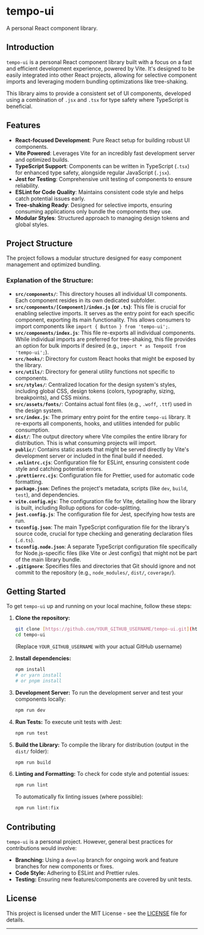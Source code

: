 # tempo-ui

A personal React component library.

## Introduction

`tempo-ui` is a personal React component library built with a focus on a fast and efficient development experience, powered by Vite. It's designed to be easily integrated into other React projects, allowing for selective component imports and leveraging modern bundling optimizations like tree-shaking.

This library aims to provide a consistent set of UI components, developed using a combination of `.jsx` and `.tsx` for type safety where TypeScript is beneficial.

## Features

- **React-focused Development**: Pure React setup for building robust UI components.
- **Vite Powered**: Leverages Vite for an incredibly fast development server and optimized builds.
- **TypeScript Support**: Components can be written in TypeScript (`.tsx`) for enhanced type safety, alongside regular JavaScript (`.jsx`).
- **Jest for Testing**: Comprehensive unit testing of components to ensure reliability.
- **ESLint for Code Quality**: Maintains consistent code style and helps catch potential issues early.
- **Tree-shaking Ready**: Designed for selective imports, ensuring consuming applications only bundle the components they use.
- **Modular Styles**: Structured approach to managing design tokens and global styles.

## Project Structure

The project follows a modular structure designed for easy component management and optimized bundling.

### Explanation of the Structure:

- **`src/components/`**: This directory houses all individual UI components. Each component resides in its own dedicated subfolder.
- **`src/components/[Component]/index.js` (or `.ts`)**: This file is crucial for enabling selective imports. It serves as the entry point for each specific component, exporting its main functionality. This allows consumers to import components like `import { Button } from 'tempo-ui';`.
- **`src/components/index.js`**: This file re-exports all individual components. While individual imports are preferred for tree-shaking, this file provides an option for bulk imports if desired (e.g., `import * as TempoUI from 'tempo-ui';`).
- **`src/hooks/`**: Directory for custom React hooks that might be exposed by the library.
- **`src/utils/`**: Directory for general utility functions not specific to components.
- **`src/styles/`**: Centralized location for the design system's styles, including global CSS, design tokens (colors, typography, sizing, breakpoints), and CSS mixins.
- **`src/assets/fonts/`**: Contains actual font files (e.g., `.woff`, `.ttf`) used in the design system.
- **`src/index.js`**: The primary entry point for the entire `tempo-ui` library. It re-exports all components, hooks, and utilities intended for public consumption.
- **`dist/`**: The output directory where Vite compiles the entire library for distribution. This is what consuming projects will import.
- **`public/`**: Contains static assets that might be served directly by Vite's development server or included in the final build if needed.
- **`.eslintrc.cjs`**: Configuration file for ESLint, ensuring consistent code style and catching potential errors.
- **`.prettierrc.cjs`**: Configuration file for Prettier, used for automatic code formatting.
- **`package.json`**: Defines the project's metadata, scripts (like `dev`, `build`, `test`), and dependencies.
- **`vite.config.mjs`**: The configuration file for Vite, detailing how the library is built, including Rollup options for code-splitting.
- **`jest.config.js`**: The configuration file for Jest, specifying how tests are run.
- **`tsconfig.json`**: The main TypeScript configuration file for the library's source code, crucial for type checking and generating declaration files (`.d.ts`).
- **`tsconfig.node.json`**: A separate TypeScript configuration file specifically for Node.js-specific files (like Vite or Jest configs) that might not be part of the main library bundle.
- **`.gitignore`**: Specifies files and directories that Git should ignore and not commit to the repository (e.g., `node_modules/`, `dist/`, `coverage/`).

## Getting Started

To get `tempo-ui` up and running on your local machine, follow these steps:

1.  **Clone the repository:**

    ```bash
    git clone [https://github.com/YOUR_GITHUB_USERNAME/tempo-ui.git](https://github.com/YOUR_GITHUB_USERNAME/tempo-ui.git)
    cd tempo-ui
    ```

    (Replace `YOUR_GITHUB_USERNAME` with your actual GitHub username)

2.  **Install dependencies:**

    ```bash
    npm install
    # or yarn install
    # or pnpm install
    ```

3.  **Development Server:**
    To run the development server and test your components locally:

    ```bash
    npm run dev
    ```

4.  **Run Tests:**
    To execute unit tests with Jest:

    ```bash
    npm run test
    ```

5.  **Build the Library:**
    To compile the library for distribution (output in the `dist/` folder):

    ```bash
    npm run build
    ```

6.  **Linting and Formatting:**
    To check for code style and potential issues:
    ```bash
    npm run lint
    ```
    To automatically fix linting issues (where possible):
    ```bash
    npm run lint:fix
    ```

## Contributing

`tempo-ui` is a personal project. However, general best practices for contributions would involve:

- **Branching:** Using a `develop` branch for ongoing work and feature branches for new components or fixes.
- **Code Style:** Adhering to ESLint and Prettier rules.
- **Testing:** Ensuring new features/components are covered by unit tests.

## License

This project is licensed under the MIT License - see the [LICENSE](LICENSE) file for details.

---

